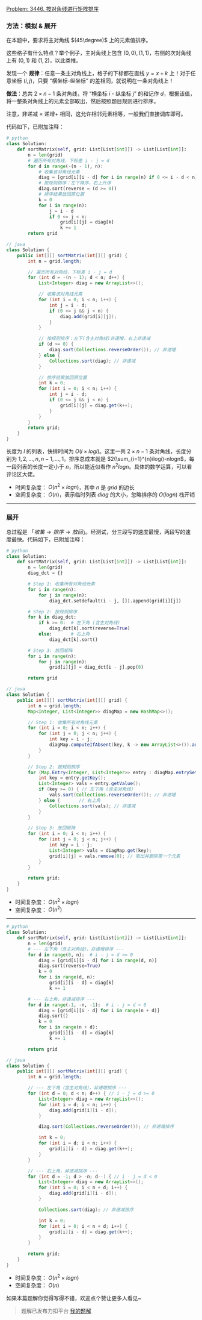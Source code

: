 [Problem: 3446. 按对角线进行矩阵排序](https://leetcode.cn/problems/sort-matrix-by-diagonals/description/)

### 方法：模拟 & 展开

在本题中，要求将主对角线 $(45\degree)$ 上的元素值排序。

这些格子有什么特点？举个例子，主对角线上包含 $(0,0),(1,1)$，右侧的次对角线上有 $(0,1)$ 和 $(1,2)$，以此类推。

发现一个 **规律**：任意一条主对角线上，格子的下标都在直线 $y=x+k$ 上！对于任意坐标 $(i,j)$，只要 “横坐标-纵坐标” 的差相同，就说明在一条对角线上！

**做法**：总共 $2\times n-1$ 条对角线，将 “横坐标 $i$ - 纵坐标 $j$” 的和记作 $d$，根据该值，将一整条对角线上的元素全部取出，然后按照题目规则进行排序。

注意，非递减 = 递增+ 相同，这允许相邻元素相等，一般我们直接调库即可。

代码如下，已附加注释：

```Python
# python
class Solution:
    def sortMatrix(self, grid: List[List[int]]) -> List[List[int]]:
        n = len(grid)
        # 遍历所有对角线，下标差 i - j = d
        for d in range(-(n - 1), n):
            # 收集该对角线元素
            diag = [grid[i][i - d] for i in range(n) if 0 <= i - d < n]
            # 按规则排序：左下降序，右上升序
            diag.sort(reverse = (d >= 0))
            # 排序结果放回原位置
            k = 0
            for i in range(n):
                j = i - d
                if 0 <= j < n:
                    grid[i][j] = diag[k]
                    k += 1
        return grid
```

```Java
// java
class Solution {
    public int[][] sortMatrix(int[][] grid) {
        int n = grid.length;

        // 遍历所有对角线，下标差 i - j = d
        for (int d = -(n - 1); d < n; d++) {
            List<Integer> diag = new ArrayList<>();

            // 收集该对角线元素
            for (int i = 0; i < n; i++) {
                int j = i - d;
                if (0 <= j && j < n) {
                    diag.add(grid[i][j]);
                }
            }

            // 按规则排序：左下(含主对角线)非递增，右上非递减
            if (d >= 0) {
                diag.sort(Collections.reverseOrder()); // 非递增
            } else {
                Collections.sort(diag); // 非递减
            }

            // 排序结果放回原位置
            int k = 0;
            for (int i = 0; i < n; i++) {
                int j = i - d;
                if (0 <= j && j < n) {
                    grid[i][j] = diag.get(k++);
                }
            }
        }
        return grid;
    }
}
```

长度为 $l$ 的列表，快排时间为 $O(l\times logl)$。这里一共 $2\times n-1$ 条对角线，长度分别为 $1,2,\dots,n,n-1,\dots,1$。排序总成本就是 $2(\sum_{i=1}^{n}ilogi)-nlogn$，每一段列表的长度一定小于 $n$，所以能近似看作 $n^2logn$。具体的数学运算，可以看评论区大佬。

- 时间复杂度： $O(n^2\times logn)$，其中 $n$ 是 $grid$ 的边长
- 空间复杂度： $O(n)$，表示临时列表 $diag$ 的大小，忽略排序的 $O(logn)$ 栈开销

---

### 展开

总过程是 $「收集\to 排序\to 放回」$。经测试，分三段写的速度最慢，两段写的速度最快。代码如下，已附加注释：

```Python
# python
class Solution:
    def sortMatrix(self, grid: List[List[int]]) -> List[List[int]]:
        n = len(grid)
        diag_dct = {}

        # Step 1: 收集所有对角线元素
        for i in range(n):
            for j in range(n):
                diag_dct.setdefault(i - j, []).append(grid[i][j])

        # Step 2: 按规则排序
        for k in diag_dct:
            if k >= 0:  # 左下角 (含主对角线)
                diag_dct[k].sort(reverse=True)
            else:       # 右上角
                diag_dct[k].sort()

        # Step 3: 放回矩阵
        for i in range(n):
            for j in range(n):
                grid[i][j] = diag_dct[i - j].pop(0)

        return grid
```

```Java
// java
class Solution {
    public int[][] sortMatrix(int[][] grid) {
        int n = grid.length;
        Map<Integer, List<Integer>> diagMap = new HashMap<>();

        // Step 1: 收集所有对角线元素
        for (int i = 0; i < n; i++) {
            for (int j = 0; j < n; j++) {
                int key = i - j;
                diagMap.computeIfAbsent(key, k -> new ArrayList<>()).add(grid[i][j]);
            }
        }

        // Step 2: 按规则排序
        for (Map.Entry<Integer, List<Integer>> entry : diagMap.entrySet()) {
            int key = entry.getKey();
            List<Integer> vals = entry.getValue();
            if (key >= 0) { // 左下角 (含主对角线)
                vals.sort(Collections.reverseOrder()); // 非递增
            } else {       // 右上角
                Collections.sort(vals); // 非递减
            }
        }

        // Step 3: 放回矩阵
        for (int i = 0; i < n; i++) {
            for (int j = 0; j < n; j++) {
                int key = i - j;
                List<Integer> vals = diagMap.get(key);
                grid[i][j] = vals.remove(0); // 取出并删除第一个元素
            }
        }

        return grid;
    }
}
```

- 时间复杂度： $O(n^2\times logn)$
- 空间复杂度： $O(n^2)$

---

```Python
# python
class Solution:
    def sortMatrix(self, grid: List[List[int]]) -> List[List[int]]:
        n = len(grid)
        # --- 左下角（含主对角线），非递增排序 ---
        for d in range(0, n):  # i - j = d >= 0
            diag = [grid[i][i - d] for i in range(d, n)]
            diag.sort(reverse=True)
            k = 0
            for i in range(d, n):
                grid[i][i - d] = diag[k]
                k += 1

        # --- 右上角，非递减排序 ---
        for d in range(-1, -n, -1):  # i - j = d < 0
            diag = [grid[i][i - d] for i in range(n + d)]
            diag.sort()
            k = 0
            for i in range(n + d):
                grid[i][i - d] = diag[k]
                k += 1

        return grid
```

```Java
// java
class Solution {
    public int[][] sortMatrix(int[][] grid) {
        int n = grid.length;

        // --- 左下角（含主对角线），非递增排序 ---
        for (int d = 0; d < n; d++) { // i - j = d >= 0
            List<Integer> diag = new ArrayList<>();
            for (int i = d; i < n; i++) {
                diag.add(grid[i][i - d]);
            }

            diag.sort(Collections.reverseOrder()); // 非递增排序

            int k = 0;
            for (int i = d; i < n; i++) {
                grid[i][i - d] = diag.get(k++);
            }
        }

        // --- 右上角，非递减排序 ---
        for (int d = -1; d > -n; d--) { // i - j = d < 0
            List<Integer> diag = new ArrayList<>();
            for (int i = 0; i < n + d; i++) {
                diag.add(grid[i][i - d]);
            }

            Collections.sort(diag); // 非递减排序

            int k = 0;
            for (int i = 0; i < n + d; i++) {
                grid[i][i - d] = diag.get(k++);
            }
        }

        return grid;
    }
}
```

- 时间复杂度： $O(n^2\times logn)$
- 空间复杂度： $O(n)$

如果本篇题解你觉得写得不错，欢迎点个赞让更多人看见~

> 题解已发布力扣平台 [我的题解](https://leetcode.cn/problems/sort-matrix-by-diagonals/solutions/3765778/mo-ni-shou-ji-pai-xu-fang-hui-yi-duan-li-g5mv/)
